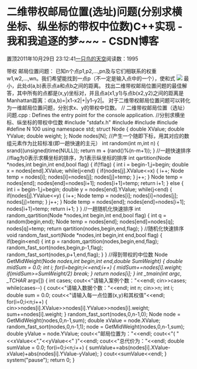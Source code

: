 
# 二维带权邮局位置(选址)问题(分别求横坐标、纵坐标的带权中位数)C++实现 - 我和我追逐的梦~~~ - CSDN博客


置顶2011年10月29日 23:12:41[一只鸟的天空](https://me.csdn.net/heyongluoyao8)阅读数：1995


带权 邮局位置问题： 已知n个点p1,p2,...,pn及与它们相联系的权重w1,w2,...,wn。我们希望能找到一点p（不一定是输入点中的一个），使和式
![](http://hi.csdn.net/attachment/201110/29/0_13198981051gBZ.gif)
最小，此处d(a,b)表示点a和点b之间的距离。
找出二维带权邮局位置问题的最佳解答，其中所有的点都是(x,y)坐标对，并且点a(x1,y1)与点b(x2,y2)之间的距离是Manhattan距离：d(a,b)=|x1-x2|+|y1-y2|。
对于二维带权邮局位置问题可以转化为一维邮局位置问题，分别求x、y的带权中位数。
// 二维带权邮局位置（选址）问题.cpp : Defines the entry point for the console application.
//分别求横坐标、纵坐标的带权中位数
\#include "stdafx.h"
\#include<iostream>
\#include<ctime>
\#include<cmath>
\#define N 100
using namespace std;
struct Node
{
double XValue;
double YValue;
double weight;
};
Node nodes[N];
//产生一个随即下标，用其对应的数组元素作为比较标准(即一趟快速的主元）
int random(int m,int n)
{
srand((unsigned)time(NULL));
return m + (rand()%(n-m+1));
}
//一趟快速排序
//flag为0表示求横坐标的排序，为1表示纵坐标的排序
int qartition(Node *nodes,int begin,int end,bool flag)
{
if(!flag)
{
int i = begin-1,j=begin;
double x = nodes[end].XValue;
while(j<end)
{
if(nodes[j].XValue<=x)
{
i++;
Node temp = nodes[i];
nodes[i]=nodes[j];
nodes[j]=temp;
}
j++;
}
Node temp = nodes[end];
nodes[end]=nodes[i+1];
nodes[i+1]=temp;
return i+1;
}
else
{
int i = begin-1,j=begin;
double y = nodes[end].YValue;
while(j<end)
{
if(nodes[j].YValue<=y)
{
i++;
Node temp = nodes[i];
nodes[i]=nodes[j];
nodes[j]=temp;
}
j++;
}
Node temp = nodes[end];
nodes[end]=nodes[i+1];
nodes[i+1]=temp;
return i+1;
}
}
//一趟随机化快速排序
int random_qartition(Node *nodes,int begin,int end,bool flag)
{
int q = random(begin,end);
Node temp = nodes[end];
nodes[end]=nodes[q];
nodes[q]=temp;
return qartition(nodes,begin,end,flag);
}
//随机化快速排序
void random_fast_sort(Node *nodes,int begin,int end,bool flag)
{
if(begin<end)
{
int p = random_qartition(nodes,begin,end,flag);
random_fast_sort(nodes,begin,p-1,flag);
random_fast_sort(nodes,p+1,end,flag);
}
}
//得到带权的中位数
Node GetMidWeight(Node *nodes,int begin,int end,double SumWeight)
{
double midSum = 0.0;
int i;
for(i=begin;i<=end;i++)
{
midSum+=nodes[i].weight;
if(midSum>=SumWeight/2)
break;
}
return nodes[i];
}
int _tmain(int argc, _TCHAR* argv[])
{
int cases;
cout<<"请输入案例个数："<<endl;
cin>>cases;
while(cases--)
{
cout<<"请输入数据个数："<<endl;
int n;
cin>>n;
int i;
double sum = 0.0;
cout<<"请输入每一点位置(x,y)和其权值"<<endl;
for(i=0;i<n;i++)
{
cin>>nodes[i].XValue>>nodes[i].YValue>>nodes[i].weight;
sum+=nodes[i].weight;
}
random_fast_sort(nodes,0,n-1,0);
Node node = GetMidWeight(nodes,0,n-1,sum);
double xValue = node.XValue;
random_fast_sort(nodes,0,n-1,1);
node = GetMidWeight(nodes,0,n-1,sum);
double yValue = node.YValue;
cout<<"邮局位置为："<<endl;
cout<<"( "<<xValue<<","<<yValue<<" )"<<endl;
cout<<"总代价为："<<endl;
double sumValue = 0.0;
for(i=0;i<n;i++)
{
sumValue+=abs(nodes[i].XValue-xValue)+abs(nodes[i].YValue-yValue);
}
cout<<sumValue<<endl;
}
system("pause");
return 0;
}


